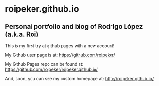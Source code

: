 roipeker.github.io
====================

## Personal portfolio and blog of Rodrigo López (a.k.a. Roi)

This is my first try at github pages with a new account!

My Github user page is at: 
https://github.com/roipeker/

My Github Pages repo can be found at:  
https://github.com/roipeker/roipeker.github.io/

And, soon, you can see my custom homepage at:
http://roipeker.github.io/
